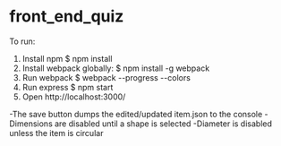 front_end_quiz
==============
To run:
1. Install npm
    $ npm install
2. Install webpack globally:
    $ npm install -g webpack
3. Run webpack
    $ webpack --progress --colors
4. Run express
    $ npm start
5. Open http://localhost:3000/

-The save button dumps the edited/updated item.json to the console
-Dimensions are disabled until a shape is selected
-Diameter is disabled unless the item is circular
